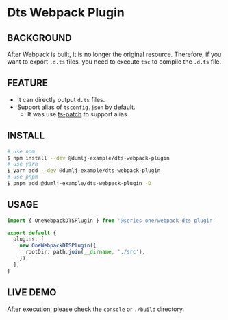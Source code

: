 <!-- This file is dynamically generated. please edit in __readme__ -->

# Dts Webpack Plugin

## BACKGROUND

After Webpack is built, it is no longer the original resource.
Therefore, if you want to export `.d.ts` files, you need to execute `tsc` to compile the `.d.ts` file.

## FEATURE

- It can directly output `d.ts` files.
- Support alias of `tsconfig.json` by default.
  - It was use [ts-patch](https://github.com/nonara/ts-patch) to support alias.

## INSTALL

```bash
# use npm
$ npm install --dev @dumlj-example/dts-webpack-plugin
# use yarn
$ yarn add --dev @dumlj-example/dts-webpack-plugin
# use pnpm
$ pnpm add @dumlj-example/dts-webpack-plugin -D
```

## USAGE

```ts
import { OneWebpackDTSPlugin } from '@series-one/webpack-dts-plugin'

export default {
  plugins: [
    new OneWebpackDTSPlugin({
      rootDir: path.join(__dirname, './src'),
    }),
  ],
}
```

## LIVE DEMO

After execution, please check the `console` or `./build` directory.

<stackblitz-live-demo height="800px" src="@dumlj-example/dts-webpack-plugin"></stackblitz-live-demo>
